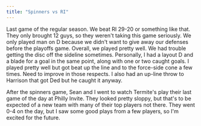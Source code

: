 ```yaml
---
title: "Spinners vs RI"
---
```


Last game of the regular season. We beat RI 29-20 or something like that. They only brought 12 guys, so they weren't taking this game seriously. We only played man on D because we didn't want to give away our defenses before the playoffs game. Overall, we played pretty well. We had trouble getting the disc off the sideline sometimes. Personally, I had a layout D and a blade for a goal in the same point, along with one or two caught goals. I played pretty well but got beat up the line and to the force-side cone a few times. Need to improve in those respects. I also had an up-line throw to Harrison that got Ded but he caught it anyway. 

After the spinners game, Sean and I went to watch Termite's play their last game of the day at Philly Invite. They looked pretty sloppy, but that's to be expected of a new team with many of their top players not there. They went 0-4 on the day, but I saw some good plays from a few players, so I'm excited for the future.
